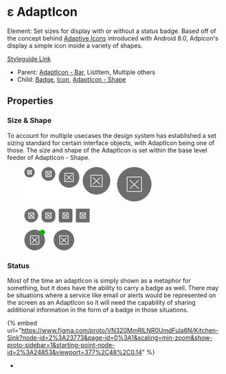 # ε AdaptIcon

Element: Set sizes for display with or without a status badge. Based off of the concept behind [Adaptive Icons](https://developer.android.com/guide/practices/ui\_guidelines/icon\_design\_adaptive) introduced with Android 8.0, Adpicon's display a simple icon inside a variety of shapes.

[Styleguide Link](https://zpl.io/bey1LvW)

* Parent: [AdaptIcon - Bar](adapticon-bar.md), ListItem, Multiple others
* Child: [Badge](../badge/), [Icon](../icon.md), [AdaptIcon - Shape](adapticon-shape.md)

## Properties

### Size & Shape

To account for multiple usecases the design system has established a set sizing standard for certain interface objects, with AdaptIcon being one of those. The size and shape of the AdaptIcon is set within the base level feeder of AdaptIcon - Shape.

<figure><img src="../../../.gitbook/assets/Size (5) (1).png" alt=""><figcaption></figcaption></figure>

<figure><img src="../../../.gitbook/assets/Shape (1).png" alt=""><figcaption></figcaption></figure>

<figure><img src="../../../.gitbook/assets/Badge.png" alt=""><figcaption></figcaption></figure>

### Status

Most of the time an adaptIcon is simply shown as a metaphor for something, but it does have the ability to carry a badge as well. There may be situations where a service like email or alerts would be represented on the screen as an AdaptIcon so it will need the capability of sharing additional information in the form of a badge in those situations.

{% embed url="https://www.figma.com/proto/VN320MmRlLNR0UmdFula6N/Kitchen-Sink?node-id=2%3A23773&page-id=0%3A1&scaling=min-zoom&show-proto-sidebar=1&starting-point-node-id=2%3A24853&viewport=377%2C48%2C0.14" %}

*
